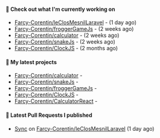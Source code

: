#### 👷 Check out what I'm currently working on

- [Farcy-Corentin/leClosMesnilLaravel](https://github.com/Farcy-Corentin/leClosMesnilLaravel) -  (1 day ago)
- [Farcy-Corentin/froggerGameJs](https://github.com/Farcy-Corentin/froggerGameJs) -  (2 weeks ago)
- [Farcy-Corentin/calculator](https://github.com/Farcy-Corentin/calculator) -  (2 weeks ago)
- [Farcy-Corentin/snakeJs](https://github.com/Farcy-Corentin/snakeJs) -  (2 weeks ago)
- [Farcy-Corentin/ClockJS](https://github.com/Farcy-Corentin/ClockJS) -  (2 months ago)

#### 🌱 My latest projects

- [Farcy-Corentin/calculator](https://github.com/Farcy-Corentin/calculator) - 
- [Farcy-Corentin/snakeJs](https://github.com/Farcy-Corentin/snakeJs) - 
- [Farcy-Corentin/froggerGameJs](https://github.com/Farcy-Corentin/froggerGameJs) - 
- [Farcy-Corentin/ClockJS](https://github.com/Farcy-Corentin/ClockJS) - 
- [Farcy-Corentin/CalculatorReact](https://github.com/Farcy-Corentin/CalculatorReact) - 

#### 🔨 Latest Pull Requests I published

- [Sync](https://github.com/Farcy-Corentin/leClosMesnilLaravel/pull/13) on [Farcy-Corentin/leClosMesnilLaravel](https://github.com/Farcy-Corentin/leClosMesnilLaravel) (1 day ago)